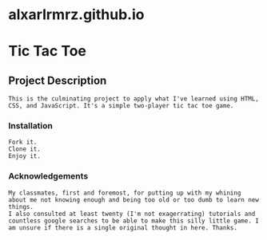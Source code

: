# alxarlrmrz.github.io
# Tic Tac Toe

## Project Description

    This is the culminating project to apply what I've learned using HTML, CSS, and JavaScript. It's a simple two-player tic tac toe game.

### Installation

    Fork it.
    Clone it.
    Enjoy it.

### Acknowledgements

    My classmates, first and foremost, for putting up with my whining about me not knowing enough and being too old or too dumb to learn new things.
    I also consulted at least twenty (I'm not exagerrating) tutorials and countless google searches to be able to make this silly little game. I am unsure if there is a single original thought in here. Thanks.